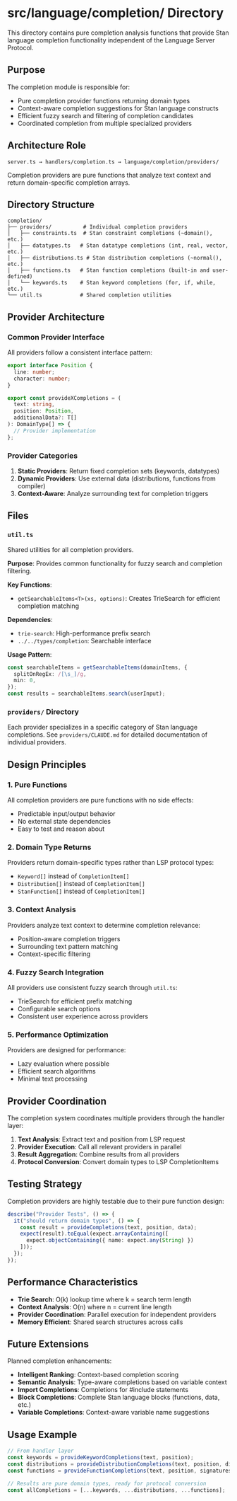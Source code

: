 # src/language/completion/ Directory

This directory contains pure completion analysis functions that provide Stan language completion functionality independent of the Language Server Protocol.

## Purpose

The completion module is responsible for:
- Pure completion provider functions returning domain types
- Context-aware completion suggestions for Stan language constructs
- Efficient fuzzy search and filtering of completion candidates
- Coordinated completion from multiple specialized providers

## Architecture Role

```
server.ts → handlers/completion.ts → language/completion/providers/
```

Completion providers are pure functions that analyze text context and return domain-specific completion arrays.

## Directory Structure

```
completion/
├── providers/          # Individual completion providers
│   ├── constraints.ts  # Stan constraint completions (~domain(), etc.)
│   ├── datatypes.ts   # Stan datatype completions (int, real, vector, etc.)
│   ├── distributions.ts # Stan distribution completions (~normal(), etc.)
│   ├── functions.ts   # Stan function completions (built-in and user-defined)
│   └── keywords.ts    # Stan keyword completions (for, if, while, etc.)
└── util.ts            # Shared completion utilities
```

## Provider Architecture

### Common Provider Interface

All providers follow a consistent interface pattern:

```typescript
export interface Position {
  line: number;
  character: number;
}

export const provideXCompletions = (
  text: string,
  position: Position,
  additionalData?: T[]
): DomainType[] => {
  // Provider implementation
};
```

### Provider Categories

1. **Static Providers**: Return fixed completion sets (keywords, datatypes)
2. **Dynamic Providers**: Use external data (distributions, functions from compiler)
3. **Context-Aware**: Analyze surrounding text for completion triggers

## Files

### `util.ts`
Shared utilities for all completion providers.

**Purpose**: Provides common functionality for fuzzy search and completion filtering.

**Key Functions**:
- `getSearchableItems<T>(xs, options)`: Creates TrieSearch for efficient completion matching

**Dependencies**:
- `trie-search`: High-performance prefix search
- `../../types/completion`: Searchable interface

**Usage Pattern**:
```typescript
const searchableItems = getSearchableItems(domainItems, {
  splitOnRegEx: /[\s_]/g,
  min: 0,
});
const results = searchableItems.search(userInput);
```

### `providers/` Directory

Each provider specializes in a specific category of Stan language completions. See `providers/CLAUDE.md` for detailed documentation of individual providers.

## Design Principles

### 1. Pure Functions
All completion providers are pure functions with no side effects:
- Predictable input/output behavior
- No external state dependencies
- Easy to test and reason about

### 2. Domain Type Returns
Providers return domain-specific types rather than LSP protocol types:
- `Keyword[]` instead of `CompletionItem[]`
- `Distribution[]` instead of `CompletionItem[]`
- `StanFunction[]` instead of `CompletionItem[]`

### 3. Context Analysis
Providers analyze text context to determine completion relevance:
- Position-aware completion triggers
- Surrounding text pattern matching
- Context-specific filtering

### 4. Fuzzy Search Integration
All providers use consistent fuzzy search through `util.ts`:
- TrieSearch for efficient prefix matching
- Configurable search options
- Consistent user experience across providers

### 5. Performance Optimization
Providers are designed for performance:
- Lazy evaluation where possible
- Efficient search algorithms
- Minimal text processing

## Provider Coordination

The completion system coordinates multiple providers through the handler layer:

1. **Text Analysis**: Extract text and position from LSP request
2. **Provider Execution**: Call all relevant providers in parallel
3. **Result Aggregation**: Combine results from all providers
4. **Protocol Conversion**: Convert domain types to LSP CompletionItems

## Testing Strategy

Completion providers are highly testable due to their pure function design:

```typescript
describe("Provider Tests", () => {
  it("should return domain types", () => {
    const result = provideCompletions(text, position, data);
    expect(result).toEqual(expect.arrayContaining([
      expect.objectContaining({ name: expect.any(String) })
    ]));
  });
});
```

## Performance Characteristics

- **Trie Search**: O(k) lookup time where k = search term length
- **Context Analysis**: O(n) where n = current line length  
- **Provider Coordination**: Parallel execution for independent providers
- **Memory Efficient**: Shared search structures across calls

## Future Extensions

Planned completion enhancements:
- **Intelligent Ranking**: Context-based completion scoring
- **Semantic Analysis**: Type-aware completions based on variable context
- **Import Completions**: Completions for #include statements
- **Block Completions**: Complete Stan language blocks (functions, data, etc.)
- **Variable Completions**: Context-aware variable name suggestions

## Usage Example

```typescript
// From handler layer
const keywords = provideKeywordCompletions(text, position);
const distributions = provideDistributionCompletions(text, position, distNames);
const functions = provideFunctionCompletions(text, position, signatures);

// Results are pure domain types, ready for protocol conversion
const allCompletions = [...keywords, ...distributions, ...functions];
```